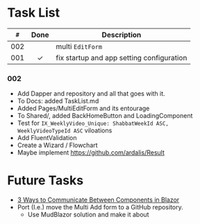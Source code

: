 ﻿# Task List

 `#`  | Done | Description 
 ----- | :-: | ----------- 
 002   |     | multi `EditForm`
 001   | ✓  | fix startup and app setting configuration


### 002
- Add Dapper and repository and all that goes with it.
- To Docs: added TaskList.md
- Added Pages/MultiEditForm and its entourage
- To Shared/, added BackHomeButton and LoadingComponent
- Test for `IX_WeeklyVideo_Unique: ShabbatWeekId ASC,	WeeklyVideoTypeId ASC` viloations
- Add FluentValidation
- Create a Wizard / Flowchart
- Maybe implement https://github.com/ardalis/Result

# Future Tasks
- [3 Ways to Communicate Between Components in Blazor](https://chrissainty.com/3-ways-to-communicate-between-components-in-blazor/)
- Port (I.e.) move the Multi Add form to a GitHub repository. 
  - Use MudBlazor solution and make it about



